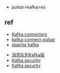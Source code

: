 

+ pulsar>kafka>es

## ref
+ [Kafka connectors](https://www.confluent.io/hub/) 
+ [kafka-connect-pulsar](https://www.confluent.io/hub/riferrei/kafka-connect-pulsar)
+ [apache kafka](https://kafka.apache.org/)
<!-- Kafka -->
+ [消息队列Kafka版](https://help.aliyun.com/document_detail/68151.html?spm=5176.167616.1288903.btn3.118d5a1cuvUlA7)
+ [Kafka security](https://docs.confluent.io/3.0.0/kafka/security.html)
+ [Kafka security](http://kafka.apache.org/documentation.html#security_overview)